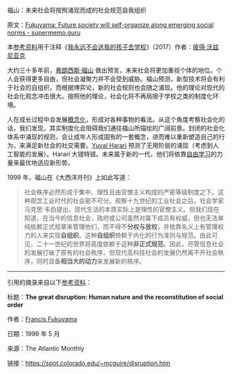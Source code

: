 福山：未来社会将按照涌现而成的社会规范自我组织

原文：[Fukuyama: Future society will self-organize along emerging social norms - supermemo.guru](https://supermemo.guru/wiki/Fukuyama:_Future_society_will_self-organize_along_emerging_social_norms)

本[参考资料](https://supermemo.guru/wiki/References)用于注释《[我永远不会送我的孩子去学校](https://supermemo.guru/wiki/Problem_of_Schooling)》（2017）作者：[彼得·沃兹尼亚克](https://supermemo.guru/wiki/Piotr_Wozniak)

大约三十多年前，[弗朗西斯·福山](https://en.wikipedia.org/wiki/Francis_Fukuyama) 做出预言，未来社会将更加重视个体的地位。个人会获得更多自由，但社会凝聚力并不会受到威胁。福山预测，新型技术将会有利于社会的自组织，而根据博弈论，新的社会规则也会随之涌现。他的理论对现代的社会化观念冲击很大。按照他的理论，社会化将不再局限于学校之类的制度化环境。

人在成长过程中会发展[概念化](https://supermemo.guru/wiki/Conceptualization)，形成对各种事物的看法。从这个角度考察社会化的话，我们发现，其实制度化会阻碍我们通往福山所描绘的广阔前景。封闭的社会化体系中涌现的规则，会让成年人形成固有的一套概念，进而难以重新塑造自己的行为，来满足新社会的社交需要。[Yuval Harari](https://supermemo.guru/wiki/Yuval_Harari) 预测了无用阶层的涌现（考虑到人工智能的发展）。Harari 大错特错。未来属于新的一代，他们将依靠[自由学习](https://supermemo.guru/wiki/Free_learning)的力量来最优地适应新形势。

1999 年，福山在《大西洋月刊》上如此写道：

> 社会秩序必然形成于集中、理性且由官僚主义构成的严密等级制度之下。这种观念工业时代的社会密不可分。观察十九世纪的工业社会之后，社会学家马克思·韦伯提出，现代生活的本质实际上是理性的官僚主义。但我们现在知道，在当今的信息社会，政府或公司虽然对属下成员有权威，但也无法单纯依赖正式规章来管理他们，而不得不**分权与放权**，并依靠名义上有管理权力的人来实现**自组织**。这种**自组织**倚赖于内化的行为准则与规范。由此可见，二十一世纪的世界将高度依赖于这种**非正式规范**。因此，尽管信息社会的发展打破了原有的社会秩序，但现代高科技社会的发展仍然离不开社会秩序，同时具备**相当大的动力**来发展新的秩序。

------

引用的摘录来自以下[参考资料](https://supermemo.guru/wiki/References)：

标题：**The great disruption: Human nature and the reconstitution of social order**

作者：[Francis Fukuyama](https://en.wikipedia.org/wiki/Francis_Fukuyama)

日期：1999 年 5 月

来源：The Atlantic Monthly

链接：https://spot.colorado.edu/~mcguire/disruption.htm